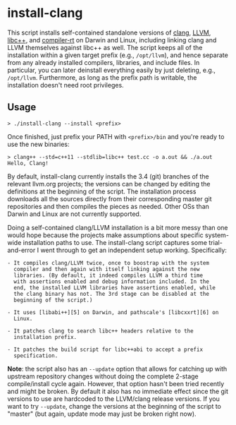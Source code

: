 install-clang
=============

This script installs self-contained standalone versions of [clang][1],
[LLVM][2], [libc++][3], and [compiler-rt][4] on Darwin and Linux,
including linking clang and LLVM themselves against libc++ as well. The
script keeps all of the installation within a given target prefix (e.g.,
`/opt/llvm`), and hence separate from any already installed compilers,
libraries, and include files. In particular, you can later deinstall
everything easily by just deleting, e.g., `/opt/llvm`. Furthermore, as
long as the prefix path is writable, the installation doesn't need root
privileges.

Usage
-----

    > ./install-clang --install <prefix>

Once finished, just prefix your PATH with `<prefix>/bin` and you're
ready to use the new binaries:

    > clang++ --std=c++11 --stdlib=libc++ test.cc -o a.out && ./a.out
    Hello, Clang!

By default, install-clang currently installs the 3.4 (git) branches of the
relevant llvm.org projects; the versions can be changed by editing the
definitions at the beginning of the script. The installation process
downloads all the sources directly from their corresponding master git
repositories and then compiles the pieces as needed. Other OSs than
Darwin and Linux are not currently supported.

Doing a self-contained clang/LLVM installation is a bit more messy
than one would hope because the projects make assumptions about
specific system-wide installation paths to use. The install-clang
script captures some trial-and-error I went through to get an
independent setup working. Specifically:

    - It compiles clang/LLVM twice, once to boostrap with the system
      compiler and then again with itself linking against the new
      libraries. (By default, it indeed compiles LLVM a third time
      with assertions enabled and debug information included. In the
      end, the installed LLVM libraries have assertions enabled, while
      the clang binary has not. The 3rd stage can be disabled at the
      beginning of the script.)

    - It uses [libabi++][5] on Darwin, and pathscale's [libcxxrt][6] on
      Linux.

    - It patches clang to search libc++ headers relative to the
      installation prefix.

    - It patches the build script for libc++abi to accept a prefix
      specification.

**Note**: the script also has an `--update` option that allows for
catching up with upstream repository changes without doing the complete
2-stage compile/install cycle again. However, that option hasn't been
tried recently and might be broken. By default it also has no immediate
effect since the git versions to use are hardcoded to the LLVM/clang
release versions. If you want to try `--update`, change the versions at
the beginning of the script to "master" (but again, update mode may just
be broken right now).

[1]: http://clang.llvm.org
[2]: http://www.llvm.org
[3]: http://libcxx.llvm.org
[4]: http://compiler-rt.llvm.org
[5]: http://libcxxabi.llvm.org
[6]: https://github.com/pathscale/libcxxrt
